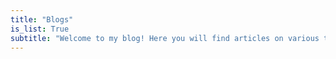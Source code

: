 ```yaml
---
title: "Blogs"
is_list: True
subtitle: "Welcome to my blog! Here you will find articles on various topics.Click on any post to read more."
---
```



